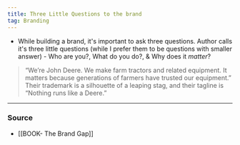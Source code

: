 ```yaml
---
title: Three Little Questions to the brand
tag: Branding 
---
```


- While building a brand, it's important to ask three questions. Author calls it's three little questions (while I prefer them to be questions with smaller answer) - Who are you?, What do you do?, & Why does it _matter_?

> “We’re John Deere. We make farm tractors and related equipment. It matters because generations of farmers have trusted our equipment.” Their trademark is a silhouette of a leaping stag, and their tagline is “Nothing runs like a Deere.”

--- 
### Source
- [[BOOK- The Brand Gap]]